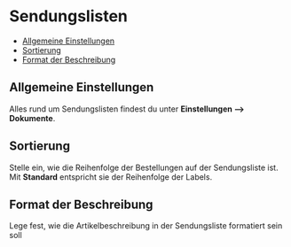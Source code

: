 # Sendungslisten

-   [Allgemeine Einstellungen](#general)
-   [Sortierung](#sorting)
-   [Format der Beschreibung](#format)

<a name="general"></a>

## Allgemeine Einstellungen

Alles rund um Sendungslisten findest du unter **Einstellungen --> Dokumente**.

<a name="sorting"></a>

## Sortierung

Stelle ein, wie die Reihenfolge der Bestellungen auf der Sendungsliste ist. Mit **Standard** entspricht sie der Reihenfolge der Labels.

<a name="format"></a>

## Format der Beschreibung

Lege fest, wie die Artikelbeschreibung in der Sendungsliste formatiert sein soll
